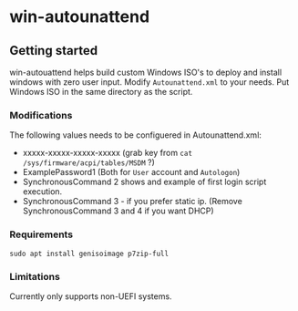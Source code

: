 # win-autounattend

## Getting started
win-autouattend helps build custom Windows ISO's to deploy and install windows with zero user input.
Modify `Autounattend.xml` to your needs.
Put Windows ISO in the same directory as the script.

### Modifications
The following values needs to be configuered in Autounattend.xml:
* <Key>xxxxx-xxxxx-xxxxx-xxxxx</Key> (grab key from `cat /sys/firmware/acpi/tables/MSDM` ?)
* <Value>ExamplePassword1</Value> (Both for `User` account and `Autologon`)
* SynchronousCommand 2 shows and example of first login script execution.
* SynchronousCommand 3 - if you prefer static ip. (Remove SynchronousCommand 3 and 4 if you want DHCP)

### Requirements
`sudo apt install genisoimage p7zip-full`

### Limitations
Currently only supports non-UEFI systems.
